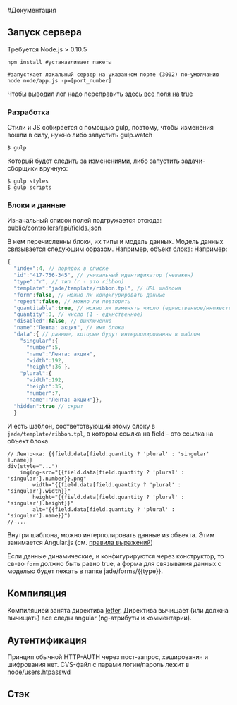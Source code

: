 #Документация

## Запуск сервера 

Требуется Node.js > 0.10.5

```shell
npm install #устанавливает пакеты

#запусткает локальный сервер на указанном порте (3002) по-умолчанию
node node/app.js -p=[port_number] 
```
Чтобы выводил лог надо переправить [здесь все поля на true](https://github.com/d-mkrtchyan-parc/PEC/blob/master/node/config/config.js#L44)

### Разработка

Стили и JS собирается с помощью gulp, поэтому, чтобы изменения вошли в силу, нужно либо запустить gulp.watch
```
$ gulp
```
Который будет следить за изменениями, либо запустить задачи-сборщики вручную:
```
$ gulp styles
$ gulp scripts
```

### Блоки и данные

Изначальный список полей подгружается отсюда: [public/controllers/api/fields.json](https://github.com/d-mkrtchyan-parc/PEC/blob/master/public/controllers/api/fields.js)

В нем перечисленны блоки, их типы и модель данных. Модель данных связывается следующим образом. Например, объект блока:
Например:
```js
{
  "index":4, // порядок в списке
  "id":"417-756-345", // уникальный идентификатор (неважен)
  "type":"r", // тип (r - это ribbon)
  "template":"jade/template/ribbon.tpl", // URL шаблона
  "form":false, // можно ли конфигурировать данные
  "repeat":false, // можно ли повторять
  "quantitable":true, // можно ли изменять число (единственное/множественное)
  "quantity":0, // число (1 - единственное)
  "disabled":false, // выключенно
  "name":"Лента: акция", // имя блока
  "data":{ // данные, которые будут интерполированны в шаблон
    "singular":{
      "number":5,
      "name":"Лента: акция",
      "width":192,
      "height":36 },
    "plural":{
      "width":192,
      "height":35,
      "number":7,
      "name":"Лента: акции"}},
  "hidden":true // скрыт
  }
  ```
  
И есть шаблон, соответствующий этому блоку в `jade/template/ribbon.tpl`, в котором ссылка на field - это ссылка на объект блока.
```jade
// Ленточка: {{field.data[field.quantity ? 'plural' : 'singular' ].name}} 
div(style="...")
	img(ng-src="{{field.data[field.quantity ? 'plural' : 'singular'].number}}.png" 
	    width="{{field.data[field.quantity ? 'plural' : 'singular'].width}}" 
	    height="{{field.data[field.quantity ? 'plural' : 'singular'].height}}" 
	    alt="{{field.data[field.quantity ? 'plural' : 'singular'].name}}")
//-...
```
Внутри шаблона, можно интерполировать данные из объекта. Этим занимается Angular.js (см. [правила выражений](https://docs.angularjs.org/guide/expression))

Если данные динамические, и конфигурируются через конструктор, то св-во `form` должно быть равно true, а форма для связывания данных с моделью будет лежать в папке jade/forms/{{type}}.


## Компиляция

Компиляцией занята директива [letter](https://github.com/d-mkrtchyan-parc/PEC/blob/master/public/static/js/modules/ng/directives.js#L50).
Директива вычищает (или должна вычищать) все следы angular (ng-атрибуты и комментарии).

## Аутентификация

Принцип обычной HTTP-AUTH через пост-запрос, хэширования и шифрования нет.
CVS-файл c парами логин/пароль лежит в [node/users.htpasswd](https://github.com/d-mkrtchyan-parc/PEC/blob/master/node/users.htpasswd)

## Стэк
